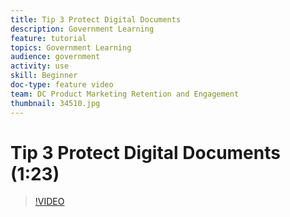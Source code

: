 ```yaml
---
title: Tip 3 Protect Digital Documents
description: Government Learning
feature: tutorial
topics: Government Learning
audience: government
activity: use
skill: Beginner
doc-type: feature video
team: DC Product Marketing Retention and Engagement
thumbnail: 34510.jpg
---
```


# Tip 3 Protect Digital Documents (1:23)

>[!VIDEO](https://video.tv.adobe.com/v/34510)
